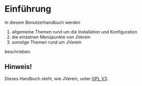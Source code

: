 # Einführung

In diesem Benutzerhandbuch werden

1. allgemeine Themen rund um die Installation und Konfiguration
2. die einzelnen Menüpunkte von JVerein
3. sonstige Themen rund um JVerein 

beschrieben.

## Hinweis!

Dieses Handbuch steht, wie JVerein, unter [GPL V3](/lizenzen/gpl-v3.md).

